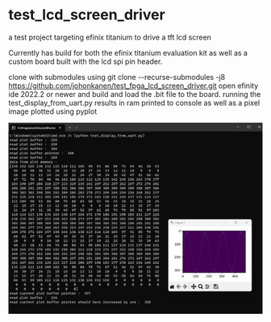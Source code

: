 # test_lcd_screen_driver
a test project targeting efinix titanium to drive a tft lcd screen

Currently has build for both the efinix titanium evaluation kit as well as a custom board built with the lcd spi pin header.

clone with submodules using
git clone --recurse-submodules -j8 https://github.com/johonkanen/test_fpga_lcd_screen_driver.git
open efinity ide 2022.2 or newer and build and load the .bit file to the board.
running the test_display_from_uart.py results in ram printed to console as well as a pixel image plotted using pyplot
<p align="center">
  <img width="550px" src="doc/result_from_test_script.png"/></a>
</p>
